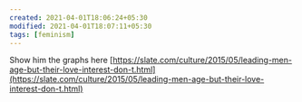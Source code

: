 ```yaml
---
created: 2021-04-01T18:06:24+05:30
modified: 2021-04-01T18:07:11+05:30
tags: [feminism]
---
```


 Show him the graphs here  [https://slate.com/culture/2015/05/leading-men-age-but-their-love-interest-don-t.html](https://slate.com/culture/2015/05/leading-men-age-but-their-love-interest-don-t.html) 
